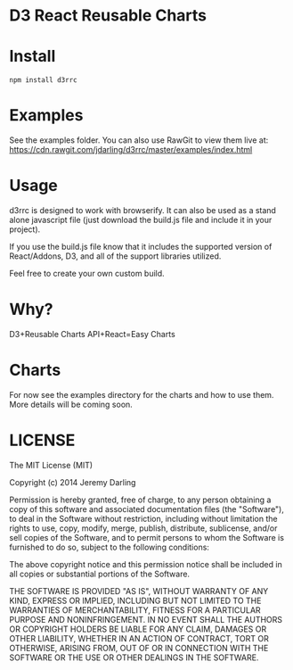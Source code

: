 D3 React Reusable Charts
========================

Install
=======

```
npm install d3rrc
```

Examples
========

See the examples folder.  You can also use RawGit to view them live at:
https://cdn.rawgit.com/jdarling/d3rrc/master/examples/index.html

Usage
=====

d3rrc is designed to work with browserify.  It can also be used as a stand alone
javascript file (just download the build.js file and include it in your project).

If you use the build.js file know that it includes the supported version of
React/Addons, D3, and all of the support libraries utilized.

Feel free to create your own custom build.

Why?
====

D3+Reusable Charts API+React=Easy Charts

Charts
======

For now see the examples directory for the charts and how to use them.  More
details will be coming soon.

LICENSE
=======

The MIT License (MIT)

Copyright (c) 2014 Jeremy Darling

Permission is hereby granted, free of charge, to any person obtaining a copy
of this software and associated documentation files (the "Software"), to deal
in the Software without restriction, including without limitation the rights
to use, copy, modify, merge, publish, distribute, sublicense, and/or sell
copies of the Software, and to permit persons to whom the Software is
furnished to do so, subject to the following conditions:

The above copyright notice and this permission notice shall be included in
all copies or substantial portions of the Software.

THE SOFTWARE IS PROVIDED "AS IS", WITHOUT WARRANTY OF ANY KIND, EXPRESS OR
IMPLIED, INCLUDING BUT NOT LIMITED TO THE WARRANTIES OF MERCHANTABILITY,
FITNESS FOR A PARTICULAR PURPOSE AND NONINFRINGEMENT. IN NO EVENT SHALL THE
AUTHORS OR COPYRIGHT HOLDERS BE LIABLE FOR ANY CLAIM, DAMAGES OR OTHER
LIABILITY, WHETHER IN AN ACTION OF CONTRACT, TORT OR OTHERWISE, ARISING FROM,
OUT OF OR IN CONNECTION WITH THE SOFTWARE OR THE USE OR OTHER DEALINGS IN
THE SOFTWARE.
